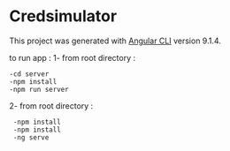 # Credsimulator

This project was generated with [Angular CLI](https://github.com/angular/angular-cli) version 9.1.4.

to run app :
1-  from root directory :

    -cd server
    -npm install
    -npm run server
    
2-  from root directory : 

     -npm install
     -npm install
     -ng serve
             
